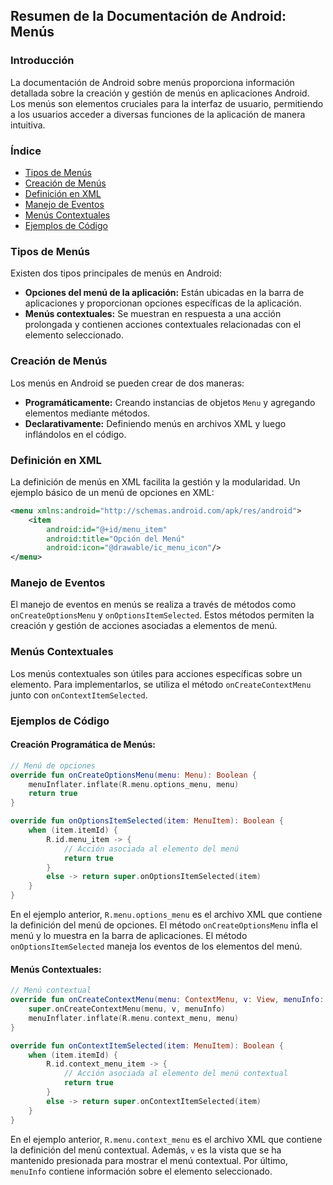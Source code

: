 ## Resumen de la Documentación de Android: Menús

### Introducción

La documentación de Android sobre menús proporciona información detallada sobre la creación y gestión de menús en aplicaciones Android. Los menús son elementos cruciales para la interfaz de usuario, permitiendo a los usuarios acceder a diversas funciones de la aplicación de manera intuitiva.

### Índice

- [Tipos de Menús](#tipos-de-menús)
- [Creación de Menús](#creación-de-menús)
- [Definición en XML](#definición-en-xml)
- [Manejo de Eventos](#manejo-de-eventos)
- [Menús Contextuales](#menús-contextuales)
- [Ejemplos de Código](#ejemplos-de-código)

### Tipos de Menús

Existen dos tipos principales de menús en Android:

- **Opciones del menú de la aplicación:** Están ubicadas en la barra de aplicaciones y proporcionan opciones específicas de la aplicación.
- **Menús contextuales:** Se muestran en respuesta a una acción prolongada y contienen acciones contextuales relacionadas con el elemento seleccionado.

### Creación de Menús

Los menús en Android se pueden crear de dos maneras:

- **Programáticamente:** Creando instancias de objetos `Menu` y agregando elementos mediante métodos.
- **Declarativamente:** Definiendo menús en archivos XML y luego inflándolos en el código.

### Definición en XML

La definición de menús en XML facilita la gestión y la modularidad. Un ejemplo básico de un menú de opciones en XML:

```xml
<menu xmlns:android="http://schemas.android.com/apk/res/android">
    <item
        android:id="@+id/menu_item"
        android:title="Opción del Menú"
        android:icon="@drawable/ic_menu_icon"/>
</menu>
```

### Manejo de Eventos

El manejo de eventos en menús se realiza a través de métodos como `onCreateOptionsMenu` y `onOptionsItemSelected`. Estos métodos permiten la creación y gestión de acciones asociadas a elementos de menú.

### Menús Contextuales

Los menús contextuales son útiles para acciones específicas sobre un elemento. Para implementarlos, se utiliza el método `onCreateContextMenu` junto con `onContextItemSelected`.

### Ejemplos de Código

#### Creación Programática de Menús:

```kotlin
// Menú de opciones
override fun onCreateOptionsMenu(menu: Menu): Boolean {
    menuInflater.inflate(R.menu.options_menu, menu)
    return true
}

override fun onOptionsItemSelected(item: MenuItem): Boolean {
    when (item.itemId) {
        R.id.menu_item -> {
            // Acción asociada al elemento del menú
            return true
        }
        else -> return super.onOptionsItemSelected(item)
    }
}
```
En el ejemplo anterior, `R.menu.options_menu` es el archivo XML que contiene la definición del menú de opciones. El método `onCreateOptionsMenu` infla el menú y lo muestra en la barra de aplicaciones. El método `onOptionsItemSelected` maneja los eventos de los elementos del menú.

#### Menús Contextuales:

```kotlin
// Menú contextual
override fun onCreateContextMenu(menu: ContextMenu, v: View, menuInfo: ContextMenu.ContextMenuInfo) {
    super.onCreateContextMenu(menu, v, menuInfo)
    menuInflater.inflate(R.menu.context_menu, menu)
}

override fun onContextItemSelected(item: MenuItem): Boolean {
    when (item.itemId) {
        R.id.context_menu_item -> {
            // Acción asociada al elemento del menú contextual
            return true
        }
        else -> return super.onContextItemSelected(item)
    }
}
```
En el ejemplo anterior, `R.menu.context_menu` es el archivo XML que contiene la definición del menú contextual. Además, `v` es la vista que se ha mantenido presionada para mostrar el menú contextual. Por último, `menuInfo` contiene información sobre el elemento seleccionado.